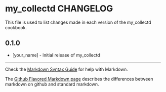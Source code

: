 my_collectd CHANGELOG
=====================

This file is used to list changes made in each version of the my_collectd cookbook.

0.1.0
-----
- [your_name] - Initial release of my_collectd

- - -
Check the [Markdown Syntax Guide](http://daringfireball.net/projects/markdown/syntax) for help with Markdown.

The [Github Flavored Markdown page](http://github.github.com/github-flavored-markdown/) describes the differences between markdown on github and standard markdown.
